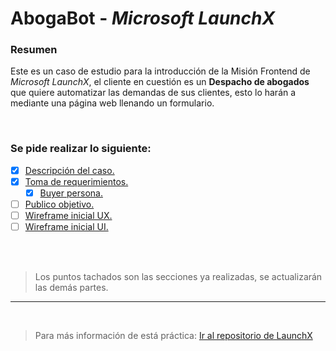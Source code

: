 # AbogaBot - *Microsoft LaunchX*

### **Resumen**
Este es un caso de estudio para la introducción de la Misión Frontend de *Microsoft LaunchX*, el cliente en cuestión es un **Despacho de abogados** que quiere automatizar las demandas de sus clientes, esto lo harán a mediante una página web llenando un formulario.

<br>

### **Se pide realizar lo siguiente:**
- [x] [Descripción del caso.](./01.-Abogabot-Descripcion.md)
- [X] [Toma de requerimientos.](./02.-Abogabot-Requerimientos.md)
  - [X] [Buyer persona.](./02.1.-Abogabot-BuyerPersona.md)
- [ ] [Publico objetivo.](./03.-Abogabot-PublicoObjetivo.md)
- [ ] [Wireframe inicial UX.](./04.-Abogabot-WireframeUX.md)
- [ ] [Wireframe inicial UI.](./05.-Abogabot-WireframeUI.md)

<br>
<br>

> Los puntos tachados son las secciones ya realizadas, se actualizarán las demás partes.


---
<br>

> Para más información de está práctica: [Ir al repositorio de LaunchX](https://github.com/loo-kuhs/MisionFrontEnd-LaunchX/blob/main/01%20-%20INTRO/README.md) 